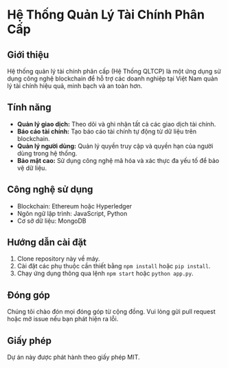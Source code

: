 # Hệ Thống Quản Lý Tài Chính Phân Cấp

## Giới thiệu
Hệ thống quản lý tài chính phân cấp (Hệ Thống QLTCP) là một ứng dụng sử dụng công nghệ blockchain để hỗ trợ các doanh nghiệp tại Việt Nam quản lý tài chính hiệu quả, minh bạch và an toàn hơn.

## Tính năng
- **Quản lý giao dịch:** Theo dõi và ghi nhận tất cả các giao dịch tài chính.
- **Báo cáo tài chính:** Tạo báo cáo tài chính tự động từ dữ liệu trên blockchain.
- **Quản lý người dùng:** Quản lý quyền truy cập và quyền hạn của người dùng trong hệ thống.
- **Bảo mật cao:** Sử dụng công nghệ mã hóa và xác thực đa yếu tố để bảo vệ dữ liệu.

## Công nghệ sử dụng
- Blockchain: Ethereum hoặc Hyperledger
- Ngôn ngữ lập trình: JavaScript, Python
- Cơ sở dữ liệu: MongoDB

## Hướng dẫn cài đặt
1. Clone repository này về máy.
2. Cài đặt các phụ thuộc cần thiết bằng `npm install` hoặc `pip install`.
3. Chạy ứng dụng thông qua lệnh `npm start` hoặc `python app.py`.

## Đóng góp
Chúng tôi chào đón mọi đóng góp từ cộng đồng. Vui lòng gửi pull request hoặc mở issue nếu bạn phát hiện ra lỗi.

## Giấy phép
Dự án này được phát hành theo giấy phép MIT.